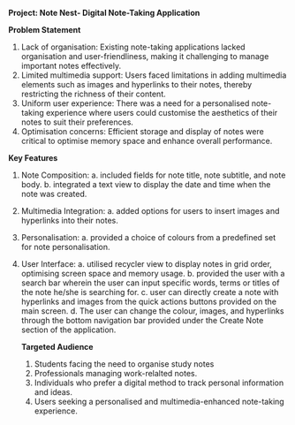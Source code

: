 **Project: Note Nest- Digital Note-Taking Application**

**Problem Statement**
1. Lack of organisation: Existing note-taking applications lacked organisation and user-friendliness, making it challenging to manage important notes effectively.
2. Limited multimedia support: Users faced limitations in adding multimedia elements such as images and hyperlinks to their notes, thereby restricting the richness of their content.
3. Uniform user experience: There was a need for a personalised note-taking experience where users could customise the aesthetics of their notes to suit their preferences.
4. Optimisation concerns: Efficient storage and display of notes were critical to optimise memory space and enhance overall performance.


**Key Features**
1. Note Composition:
   a. included fields for note title, note subtitle, and note body.
   b. integrated a text view to display the date and time when the note was created.
2. Multimedia Integration:
   a. added options for users to insert images and hyperlinks into their notes.
3. Personalisation:
   a. provided a choice of colours from a predefined set for note personalisation.
4. User Interface:
   a. utilised recycler view to display notes in grid order, optimising screen space and memory usage.
   b. provided the user with a search bar wherein the user can input specific words, terms or titles of the note he/she is searching for.
   c. user can directly create a note with hyperlinks and images from the quick actions buttons provided on the main screen.
   d. The user can change the colour, images, and hyperlinks through the bottom navigation bar provided under the Create Note section of the application.

   **Targeted Audience**
   1. Students facing the need to organise study notes
   2. Professionals managing work-relalted notes.
   3. Individuals who prefer a digital method to track personal information and ideas.
   4. Users seeking a personalised and multimedia-enhanced note-taking experience.
